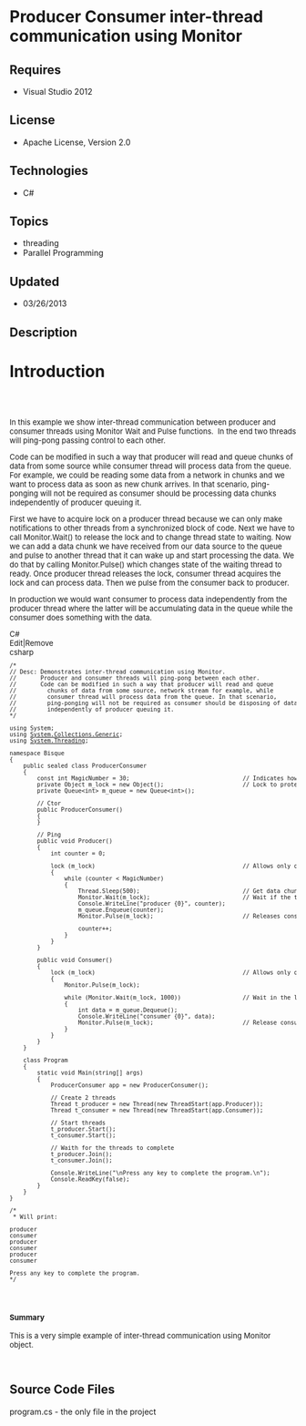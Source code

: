 # Producer Consumer inter-thread communication using Monitor
## Requires
- Visual Studio 2012
## License
- Apache License, Version 2.0
## Technologies
- C#
## Topics
- threading
- Parallel Programming
## Updated
- 03/26/2013
## Description

<h1>Introduction</h1>
<div style="font-size:small"><br>
<br>
<p>In this example we show inter-thread communication between producer and consumer threads using Monitor Wait and Pulse functions.&nbsp; In the end two threads will ping-pong&nbsp;passing control to&nbsp;each other.</p>
<p>Code can be modified in such a way that producer will read and queue chunks of data from some source while consumer thread will process data from the queue. For example, we could be reading some data from a network in chunks and we want to process data as
 soon as new chunk arrives. In that scenario, ping-ponging will not be required as consumer should be processing data chunks independently of producer queuing it.</p>
<p>First we have to acquire lock on a producer thread because we can only make notifications to other threads from a synchronized block of code. Next we have to call Monitor.Wait() to release the lock and to change thread state to waiting. Now we can add a
 data chunk we have received from our data source to the queue and pulse to another thread that it can wake up and start processing the data. We do that by calling Monitor.Pulse() which changes state of the waiting thread to ready. Once producer thread releases
 the lock, consumer thread acquires the lock and can process data. Then we pulse from the consumer back to producer.</p>
<p>In production we would want consumer to process data independently from the producer thread where the latter will be accumulating data in the queue while the consumer does something with the data.</p>
</div>
<div style="font-size:small">
<div class="endscriptcode" style="font-size:small"></div>
<div class="endscriptcode" style="font-size:small">
<div class="scriptcode">
<div class="pluginEditHolder" pluginCommand="mceScriptCode">
<div class="title"><span>C#</span></div>
<div class="pluginLinkHolder"><span class="pluginEditHolderLink">Edit</span>|<span class="pluginRemoveHolderLink">Remove</span></div>
<span class="hidden">csharp</span>

<div class="preview">
<pre class="csharp"><span class="cs__mlcom">/*&nbsp;
//&nbsp;Desc:&nbsp;Demonstrates&nbsp;inter-thread&nbsp;communication&nbsp;using&nbsp;Monitor.&nbsp;
//&nbsp;&nbsp;&nbsp;&nbsp;&nbsp;&nbsp;&nbsp;Producer&nbsp;and&nbsp;consumer&nbsp;threads&nbsp;will&nbsp;ping-pong&nbsp;between&nbsp;each&nbsp;other.&nbsp;
//&nbsp;&nbsp;&nbsp;&nbsp;&nbsp;&nbsp;&nbsp;Code&nbsp;can&nbsp;be&nbsp;modified&nbsp;in&nbsp;such&nbsp;a&nbsp;way&nbsp;that&nbsp;producer&nbsp;will&nbsp;read&nbsp;and&nbsp;queue&nbsp;&nbsp;
//&nbsp;&nbsp;&nbsp;&nbsp;&nbsp;&nbsp;&nbsp;&nbsp;&nbsp;chunks&nbsp;of&nbsp;data&nbsp;from&nbsp;some&nbsp;source,&nbsp;network&nbsp;stream&nbsp;for&nbsp;example,&nbsp;while&nbsp;
//&nbsp;&nbsp;&nbsp;&nbsp;&nbsp;&nbsp;&nbsp;&nbsp;&nbsp;consumer&nbsp;thread&nbsp;will&nbsp;process&nbsp;data&nbsp;from&nbsp;the&nbsp;queue.&nbsp;In&nbsp;that&nbsp;scenario,&nbsp;
//&nbsp;&nbsp;&nbsp;&nbsp;&nbsp;&nbsp;&nbsp;&nbsp;&nbsp;ping-ponging&nbsp;will&nbsp;not&nbsp;be&nbsp;required&nbsp;as&nbsp;consumer&nbsp;should&nbsp;be&nbsp;disposing&nbsp;of&nbsp;data&nbsp;
//&nbsp;&nbsp;&nbsp;&nbsp;&nbsp;&nbsp;&nbsp;&nbsp;&nbsp;independently&nbsp;of&nbsp;producer&nbsp;queuing&nbsp;it.&nbsp;
*/</span>&nbsp;
&nbsp;
<span class="cs__keyword">using</span>&nbsp;System;&nbsp;
<span class="cs__keyword">using</span>&nbsp;<a class="libraryLink" href="http://msdn.microsoft.com/en-US/library/System.Collections.Generic.aspx" target="_blank" title="Auto generated link to System.Collections.Generic">System.Collections.Generic</a>;&nbsp;
<span class="cs__keyword">using</span>&nbsp;<a class="libraryLink" href="http://msdn.microsoft.com/en-US/library/System.Threading.aspx" target="_blank" title="Auto generated link to System.Threading">System.Threading</a>;&nbsp;
&nbsp;
<span class="cs__keyword">namespace</span>&nbsp;Bisque&nbsp;
{&nbsp;
&nbsp;&nbsp;&nbsp;&nbsp;<span class="cs__keyword">public</span>&nbsp;<span class="cs__keyword">sealed</span>&nbsp;<span class="cs__keyword">class</span>&nbsp;ProducerConsumer&nbsp;
&nbsp;&nbsp;&nbsp;&nbsp;{&nbsp;
&nbsp;&nbsp;&nbsp;&nbsp;&nbsp;&nbsp;&nbsp;&nbsp;<span class="cs__keyword">const</span>&nbsp;<span class="cs__keyword">int</span>&nbsp;MagicNumber&nbsp;=&nbsp;<span class="cs__number">30</span>;&nbsp;&nbsp;&nbsp;&nbsp;&nbsp;&nbsp;&nbsp;&nbsp;&nbsp;&nbsp;&nbsp;&nbsp;&nbsp;&nbsp;&nbsp;&nbsp;&nbsp;&nbsp;&nbsp;&nbsp;&nbsp;&nbsp;&nbsp;&nbsp;&nbsp;&nbsp;&nbsp;&nbsp;&nbsp;&nbsp;&nbsp;&nbsp;&nbsp;<span class="cs__com">//&nbsp;Indicates&nbsp;how&nbsp;many&nbsp;times&nbsp;to&nbsp;bounce&nbsp;between&nbsp;ping&nbsp;and&nbsp;pong&nbsp;threads</span>&nbsp;
&nbsp;&nbsp;&nbsp;&nbsp;&nbsp;&nbsp;&nbsp;&nbsp;<span class="cs__keyword">private</span>&nbsp;Object&nbsp;m_lock&nbsp;=&nbsp;<span class="cs__keyword">new</span>&nbsp;Object();&nbsp;&nbsp;&nbsp;&nbsp;&nbsp;&nbsp;&nbsp;&nbsp;&nbsp;&nbsp;&nbsp;&nbsp;&nbsp;&nbsp;&nbsp;&nbsp;&nbsp;&nbsp;&nbsp;&nbsp;&nbsp;&nbsp;&nbsp;<span class="cs__com">//&nbsp;Lock&nbsp;to&nbsp;protect&nbsp;counter&nbsp;increment</span>&nbsp;
&nbsp;&nbsp;&nbsp;&nbsp;&nbsp;&nbsp;&nbsp;&nbsp;<span class="cs__keyword">private</span>&nbsp;Queue&lt;<span class="cs__keyword">int</span>&gt;&nbsp;m_queue&nbsp;=&nbsp;<span class="cs__keyword">new</span>&nbsp;Queue&lt;<span class="cs__keyword">int</span>&gt;();&nbsp;
&nbsp;
&nbsp;&nbsp;&nbsp;&nbsp;&nbsp;&nbsp;&nbsp;&nbsp;<span class="cs__com">//&nbsp;Ctor</span>&nbsp;
&nbsp;&nbsp;&nbsp;&nbsp;&nbsp;&nbsp;&nbsp;&nbsp;<span class="cs__keyword">public</span>&nbsp;ProducerConsumer()&nbsp;
&nbsp;&nbsp;&nbsp;&nbsp;&nbsp;&nbsp;&nbsp;&nbsp;{&nbsp;
&nbsp;&nbsp;&nbsp;&nbsp;&nbsp;&nbsp;&nbsp;&nbsp;}&nbsp;
&nbsp;
&nbsp;&nbsp;&nbsp;&nbsp;&nbsp;&nbsp;&nbsp;&nbsp;<span class="cs__com">//&nbsp;Ping</span>&nbsp;
&nbsp;&nbsp;&nbsp;&nbsp;&nbsp;&nbsp;&nbsp;&nbsp;<span class="cs__keyword">public</span>&nbsp;<span class="cs__keyword">void</span>&nbsp;Producer()&nbsp;
&nbsp;&nbsp;&nbsp;&nbsp;&nbsp;&nbsp;&nbsp;&nbsp;{&nbsp;
&nbsp;&nbsp;&nbsp;&nbsp;&nbsp;&nbsp;&nbsp;&nbsp;&nbsp;&nbsp;&nbsp;&nbsp;<span class="cs__keyword">int</span>&nbsp;counter&nbsp;=&nbsp;<span class="cs__number">0</span>;&nbsp;
&nbsp;
&nbsp;&nbsp;&nbsp;&nbsp;&nbsp;&nbsp;&nbsp;&nbsp;&nbsp;&nbsp;&nbsp;&nbsp;<span class="cs__keyword">lock</span>&nbsp;(m_lock)&nbsp;&nbsp;&nbsp;&nbsp;&nbsp;&nbsp;&nbsp;&nbsp;&nbsp;&nbsp;&nbsp;&nbsp;&nbsp;&nbsp;&nbsp;&nbsp;&nbsp;&nbsp;&nbsp;&nbsp;&nbsp;&nbsp;&nbsp;&nbsp;&nbsp;&nbsp;&nbsp;&nbsp;&nbsp;&nbsp;&nbsp;&nbsp;&nbsp;&nbsp;&nbsp;&nbsp;&nbsp;&nbsp;&nbsp;&nbsp;&nbsp;&nbsp;&nbsp;<span class="cs__com">//&nbsp;Allows&nbsp;only&nbsp;one&nbsp;thread&nbsp;at&nbsp;a&nbsp;time&nbsp;inside&nbsp;m_lock</span>&nbsp;
&nbsp;&nbsp;&nbsp;&nbsp;&nbsp;&nbsp;&nbsp;&nbsp;&nbsp;&nbsp;&nbsp;&nbsp;{&nbsp;
&nbsp;&nbsp;&nbsp;&nbsp;&nbsp;&nbsp;&nbsp;&nbsp;&nbsp;&nbsp;&nbsp;&nbsp;&nbsp;&nbsp;&nbsp;&nbsp;<span class="cs__keyword">while</span>&nbsp;(counter&nbsp;&lt;&nbsp;MagicNumber)&nbsp;
&nbsp;&nbsp;&nbsp;&nbsp;&nbsp;&nbsp;&nbsp;&nbsp;&nbsp;&nbsp;&nbsp;&nbsp;&nbsp;&nbsp;&nbsp;&nbsp;{&nbsp;
&nbsp;&nbsp;&nbsp;&nbsp;&nbsp;&nbsp;&nbsp;&nbsp;&nbsp;&nbsp;&nbsp;&nbsp;&nbsp;&nbsp;&nbsp;&nbsp;&nbsp;&nbsp;&nbsp;&nbsp;Thread.Sleep(<span class="cs__number">500</span>);&nbsp;&nbsp;&nbsp;&nbsp;&nbsp;&nbsp;&nbsp;&nbsp;&nbsp;&nbsp;&nbsp;&nbsp;&nbsp;&nbsp;&nbsp;&nbsp;&nbsp;&nbsp;&nbsp;&nbsp;&nbsp;&nbsp;&nbsp;&nbsp;&nbsp;&nbsp;&nbsp;&nbsp;&nbsp;&nbsp;<span class="cs__com">//&nbsp;Get&nbsp;data&nbsp;chunks&nbsp;from&nbsp;some&nbsp;source</span>&nbsp;
&nbsp;&nbsp;&nbsp;&nbsp;&nbsp;&nbsp;&nbsp;&nbsp;&nbsp;&nbsp;&nbsp;&nbsp;&nbsp;&nbsp;&nbsp;&nbsp;&nbsp;&nbsp;&nbsp;&nbsp;Monitor.Wait(m_lock);&nbsp;&nbsp;&nbsp;&nbsp;&nbsp;&nbsp;&nbsp;&nbsp;&nbsp;&nbsp;&nbsp;&nbsp;&nbsp;&nbsp;&nbsp;&nbsp;&nbsp;&nbsp;&nbsp;&nbsp;&nbsp;&nbsp;&nbsp;&nbsp;&nbsp;&nbsp;&nbsp;<span class="cs__com">//&nbsp;Wait&nbsp;if&nbsp;the&nbsp;thread&nbsp;is&nbsp;busy.&nbsp;'wait'&nbsp;will&nbsp;hold&nbsp;this&nbsp;loop&nbsp;until&nbsp;something&nbsp;else&nbsp;pulses&nbsp;it&nbsp;to&nbsp;release&nbsp;the&nbsp;wait.</span>&nbsp;
&nbsp;&nbsp;&nbsp;&nbsp;&nbsp;&nbsp;&nbsp;&nbsp;&nbsp;&nbsp;&nbsp;&nbsp;&nbsp;&nbsp;&nbsp;&nbsp;&nbsp;&nbsp;&nbsp;&nbsp;Console.WriteLine(<span class="cs__string">&quot;producer&nbsp;{0}&quot;</span>,&nbsp;counter);&nbsp;
&nbsp;&nbsp;&nbsp;&nbsp;&nbsp;&nbsp;&nbsp;&nbsp;&nbsp;&nbsp;&nbsp;&nbsp;&nbsp;&nbsp;&nbsp;&nbsp;&nbsp;&nbsp;&nbsp;&nbsp;m_queue.Enqueue(counter);&nbsp;
&nbsp;&nbsp;&nbsp;&nbsp;&nbsp;&nbsp;&nbsp;&nbsp;&nbsp;&nbsp;&nbsp;&nbsp;&nbsp;&nbsp;&nbsp;&nbsp;&nbsp;&nbsp;&nbsp;&nbsp;Monitor.Pulse(m_lock);&nbsp;&nbsp;&nbsp;&nbsp;&nbsp;&nbsp;&nbsp;&nbsp;&nbsp;&nbsp;&nbsp;&nbsp;&nbsp;&nbsp;&nbsp;&nbsp;&nbsp;&nbsp;&nbsp;&nbsp;&nbsp;&nbsp;&nbsp;&nbsp;&nbsp;&nbsp;<span class="cs__com">//&nbsp;Releases&nbsp;consumer&nbsp;thread</span>&nbsp;
&nbsp;
&nbsp;&nbsp;&nbsp;&nbsp;&nbsp;&nbsp;&nbsp;&nbsp;&nbsp;&nbsp;&nbsp;&nbsp;&nbsp;&nbsp;&nbsp;&nbsp;&nbsp;&nbsp;&nbsp;&nbsp;counter&#43;&#43;;&nbsp;
&nbsp;&nbsp;&nbsp;&nbsp;&nbsp;&nbsp;&nbsp;&nbsp;&nbsp;&nbsp;&nbsp;&nbsp;&nbsp;&nbsp;&nbsp;&nbsp;}&nbsp;
&nbsp;&nbsp;&nbsp;&nbsp;&nbsp;&nbsp;&nbsp;&nbsp;&nbsp;&nbsp;&nbsp;&nbsp;}&nbsp;
&nbsp;&nbsp;&nbsp;&nbsp;&nbsp;&nbsp;&nbsp;&nbsp;}&nbsp;
&nbsp;
&nbsp;&nbsp;&nbsp;&nbsp;&nbsp;&nbsp;&nbsp;&nbsp;<span class="cs__keyword">public</span>&nbsp;<span class="cs__keyword">void</span>&nbsp;Consumer()&nbsp;
&nbsp;&nbsp;&nbsp;&nbsp;&nbsp;&nbsp;&nbsp;&nbsp;{&nbsp;
&nbsp;&nbsp;&nbsp;&nbsp;&nbsp;&nbsp;&nbsp;&nbsp;&nbsp;&nbsp;&nbsp;&nbsp;<span class="cs__keyword">lock</span>&nbsp;(m_lock)&nbsp;&nbsp;&nbsp;&nbsp;&nbsp;&nbsp;&nbsp;&nbsp;&nbsp;&nbsp;&nbsp;&nbsp;&nbsp;&nbsp;&nbsp;&nbsp;&nbsp;&nbsp;&nbsp;&nbsp;&nbsp;&nbsp;&nbsp;&nbsp;&nbsp;&nbsp;&nbsp;&nbsp;&nbsp;&nbsp;&nbsp;&nbsp;&nbsp;&nbsp;&nbsp;&nbsp;&nbsp;&nbsp;&nbsp;&nbsp;&nbsp;&nbsp;&nbsp;<span class="cs__com">//&nbsp;Allows&nbsp;only&nbsp;one&nbsp;thread&nbsp;at&nbsp;a&nbsp;time&nbsp;inside&nbsp;m_lock</span>&nbsp;
&nbsp;&nbsp;&nbsp;&nbsp;&nbsp;&nbsp;&nbsp;&nbsp;&nbsp;&nbsp;&nbsp;&nbsp;{&nbsp;
&nbsp;&nbsp;&nbsp;&nbsp;&nbsp;&nbsp;&nbsp;&nbsp;&nbsp;&nbsp;&nbsp;&nbsp;&nbsp;&nbsp;&nbsp;&nbsp;Monitor.Pulse(m_lock);&nbsp;
&nbsp;
&nbsp;&nbsp;&nbsp;&nbsp;&nbsp;&nbsp;&nbsp;&nbsp;&nbsp;&nbsp;&nbsp;&nbsp;&nbsp;&nbsp;&nbsp;&nbsp;<span class="cs__keyword">while</span>&nbsp;(Monitor.Wait(m_lock,&nbsp;<span class="cs__number">1000</span>))&nbsp;&nbsp;&nbsp;&nbsp;&nbsp;&nbsp;&nbsp;&nbsp;&nbsp;&nbsp;&nbsp;&nbsp;&nbsp;&nbsp;&nbsp;&nbsp;&nbsp;&nbsp;<span class="cs__com">//&nbsp;Wait&nbsp;in&nbsp;the&nbsp;loop&nbsp;while&nbsp;producer&nbsp;is&nbsp;busy.&nbsp;Exit&nbsp;when&nbsp;producer&nbsp;times-out.&nbsp;1000&nbsp;=&nbsp;1&nbsp;second;&nbsp;app&nbsp;will&nbsp;hang&nbsp;without&nbsp;this&nbsp;time-out&nbsp;value</span>&nbsp;
&nbsp;&nbsp;&nbsp;&nbsp;&nbsp;&nbsp;&nbsp;&nbsp;&nbsp;&nbsp;&nbsp;&nbsp;&nbsp;&nbsp;&nbsp;&nbsp;{&nbsp;
&nbsp;&nbsp;&nbsp;&nbsp;&nbsp;&nbsp;&nbsp;&nbsp;&nbsp;&nbsp;&nbsp;&nbsp;&nbsp;&nbsp;&nbsp;&nbsp;&nbsp;&nbsp;&nbsp;&nbsp;<span class="cs__keyword">int</span>&nbsp;data&nbsp;=&nbsp;m_queue.Dequeue();&nbsp;
&nbsp;&nbsp;&nbsp;&nbsp;&nbsp;&nbsp;&nbsp;&nbsp;&nbsp;&nbsp;&nbsp;&nbsp;&nbsp;&nbsp;&nbsp;&nbsp;&nbsp;&nbsp;&nbsp;&nbsp;Console.WriteLine(<span class="cs__string">&quot;consumer&nbsp;{0}&quot;</span>,&nbsp;data);&nbsp;
&nbsp;&nbsp;&nbsp;&nbsp;&nbsp;&nbsp;&nbsp;&nbsp;&nbsp;&nbsp;&nbsp;&nbsp;&nbsp;&nbsp;&nbsp;&nbsp;&nbsp;&nbsp;&nbsp;&nbsp;Monitor.Pulse(m_lock);&nbsp;&nbsp;&nbsp;&nbsp;&nbsp;&nbsp;&nbsp;&nbsp;&nbsp;&nbsp;&nbsp;&nbsp;&nbsp;&nbsp;&nbsp;&nbsp;&nbsp;&nbsp;&nbsp;&nbsp;&nbsp;&nbsp;&nbsp;&nbsp;&nbsp;&nbsp;<span class="cs__com">//&nbsp;Release&nbsp;consumer</span>&nbsp;
&nbsp;&nbsp;&nbsp;&nbsp;&nbsp;&nbsp;&nbsp;&nbsp;&nbsp;&nbsp;&nbsp;&nbsp;&nbsp;&nbsp;&nbsp;&nbsp;}&nbsp;
&nbsp;&nbsp;&nbsp;&nbsp;&nbsp;&nbsp;&nbsp;&nbsp;&nbsp;&nbsp;&nbsp;&nbsp;}&nbsp;
&nbsp;&nbsp;&nbsp;&nbsp;&nbsp;&nbsp;&nbsp;&nbsp;}&nbsp;
&nbsp;&nbsp;&nbsp;&nbsp;}&nbsp;
&nbsp;
&nbsp;&nbsp;&nbsp;&nbsp;<span class="cs__keyword">class</span>&nbsp;Program&nbsp;
&nbsp;&nbsp;&nbsp;&nbsp;{&nbsp;
&nbsp;&nbsp;&nbsp;&nbsp;&nbsp;&nbsp;&nbsp;&nbsp;<span class="cs__keyword">static</span>&nbsp;<span class="cs__keyword">void</span>&nbsp;Main(<span class="cs__keyword">string</span>[]&nbsp;args)&nbsp;
&nbsp;&nbsp;&nbsp;&nbsp;&nbsp;&nbsp;&nbsp;&nbsp;{&nbsp;
&nbsp;&nbsp;&nbsp;&nbsp;&nbsp;&nbsp;&nbsp;&nbsp;&nbsp;&nbsp;&nbsp;&nbsp;ProducerConsumer&nbsp;app&nbsp;=&nbsp;<span class="cs__keyword">new</span>&nbsp;ProducerConsumer();&nbsp;
&nbsp;
&nbsp;&nbsp;&nbsp;&nbsp;&nbsp;&nbsp;&nbsp;&nbsp;&nbsp;&nbsp;&nbsp;&nbsp;<span class="cs__com">//&nbsp;Create&nbsp;2&nbsp;threads</span>&nbsp;
&nbsp;&nbsp;&nbsp;&nbsp;&nbsp;&nbsp;&nbsp;&nbsp;&nbsp;&nbsp;&nbsp;&nbsp;Thread&nbsp;t_producer&nbsp;=&nbsp;<span class="cs__keyword">new</span>&nbsp;Thread(<span class="cs__keyword">new</span>&nbsp;ThreadStart(app.Producer));&nbsp;
&nbsp;&nbsp;&nbsp;&nbsp;&nbsp;&nbsp;&nbsp;&nbsp;&nbsp;&nbsp;&nbsp;&nbsp;Thread&nbsp;t_consumer&nbsp;=&nbsp;<span class="cs__keyword">new</span>&nbsp;Thread(<span class="cs__keyword">new</span>&nbsp;ThreadStart(app.Consumer));&nbsp;
&nbsp;
&nbsp;&nbsp;&nbsp;&nbsp;&nbsp;&nbsp;&nbsp;&nbsp;&nbsp;&nbsp;&nbsp;&nbsp;<span class="cs__com">//&nbsp;Start&nbsp;threads</span>&nbsp;
&nbsp;&nbsp;&nbsp;&nbsp;&nbsp;&nbsp;&nbsp;&nbsp;&nbsp;&nbsp;&nbsp;&nbsp;t_producer.Start();&nbsp;
&nbsp;&nbsp;&nbsp;&nbsp;&nbsp;&nbsp;&nbsp;&nbsp;&nbsp;&nbsp;&nbsp;&nbsp;t_consumer.Start();&nbsp;
&nbsp;
&nbsp;&nbsp;&nbsp;&nbsp;&nbsp;&nbsp;&nbsp;&nbsp;&nbsp;&nbsp;&nbsp;&nbsp;<span class="cs__com">//&nbsp;Waith&nbsp;for&nbsp;the&nbsp;threads&nbsp;to&nbsp;complete</span>&nbsp;
&nbsp;&nbsp;&nbsp;&nbsp;&nbsp;&nbsp;&nbsp;&nbsp;&nbsp;&nbsp;&nbsp;&nbsp;t_producer.Join();&nbsp;
&nbsp;&nbsp;&nbsp;&nbsp;&nbsp;&nbsp;&nbsp;&nbsp;&nbsp;&nbsp;&nbsp;&nbsp;t_consumer.Join();&nbsp;
&nbsp;
&nbsp;&nbsp;&nbsp;&nbsp;&nbsp;&nbsp;&nbsp;&nbsp;&nbsp;&nbsp;&nbsp;&nbsp;Console.WriteLine(<span class="cs__string">&quot;\nPress&nbsp;any&nbsp;key&nbsp;to&nbsp;complete&nbsp;the&nbsp;program.\n&quot;</span>);&nbsp;
&nbsp;&nbsp;&nbsp;&nbsp;&nbsp;&nbsp;&nbsp;&nbsp;&nbsp;&nbsp;&nbsp;&nbsp;Console.ReadKey(<span class="cs__keyword">false</span>);&nbsp;
&nbsp;&nbsp;&nbsp;&nbsp;&nbsp;&nbsp;&nbsp;&nbsp;}&nbsp;
&nbsp;&nbsp;&nbsp;&nbsp;}&nbsp;
}&nbsp;
&nbsp;
<span class="cs__mlcom">/*&nbsp;
&nbsp;*&nbsp;Will&nbsp;print:&nbsp;
&nbsp;
producer&nbsp;
consumer&nbsp;
producer&nbsp;
consumer&nbsp;
producer&nbsp;
consumer&nbsp;
&nbsp;
Press&nbsp;any&nbsp;key&nbsp;to&nbsp;complete&nbsp;the&nbsp;program.&nbsp;
*/</span></pre>
</div>
</div>
</div>
<div class="endscriptcode">&nbsp;</div>
</div>
<div class="endscriptcode" style="font-size:small">
<h2><span style="font-size:small">Summary</span></h2>
<dl><dt>This is a very simple example of inter-thread communication using Monitor object.</dt></dl>
</div>
<div class="endscriptcode">&nbsp;</div>
</div>
<h2>Source Code Files</h2>
<dl><dt>program.cs - the only file in the project &nbsp;</dt></dl>
<div>&nbsp;</div>
<dl></dl>
